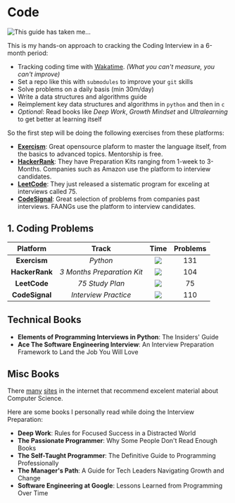 # Code
![This guide has taken me...](https://wakatime.com/badge/user/5272a810-7eca-46d6-ae5c-e0a33012c5d9/project/6a92e5e4-26fc-4de4-ac7a-cd942966f299.svg?style=for-the-badge)


This is my hands-on approach to cracking the Coding Interview in a 6-month period: 

- Tracking coding time with [Wakatime](https://wakatime.com/). *(What you can't measure, you can't improve)*
- Set a repo like this with `submodules` to improve your `git` skills
- Solve problems on a daily basis (min 30m/day)
- Write a data structures and algorithms guide
- Reimplement key data structures and algorithms in `python` and then in `c`
- *Optional*: Read books like *Deep Work*, *Growth Mindset* and *Ultralearning* to get better at learning itself

So the first step will be doing the following exercises from these platforms:

- [**Exercism**](https://exercism.io/languages/python): Great opensource plaform to master the language itself, from the basics to advanced topics. Mentorship is free.
- [**HackerRank**](https://www.hackerrank.com/interview/preparation-kits/): They have Preparation Kits ranging from 1-week to 3-Months. Companies such as Amazon use the platform to interview candidates.
- [**LeetCode**](https://leetcode.com/study-plan/leetcode-75/): They just released a sistematic program for exceling at interviews called 75.
- [**CodeSignal**](https://app.codesignal.com/interview-practice): Great selection of problems from companies past interviews. FAANGs use the platform to interview candidates.

## 1. Coding Problems


|    Platform    |           Track            |     Time     | Problems |
| :------------: | :------------------------: | :----------: | :------: |
|  **Exercism**  |          *Python*          | [![][e]][e1] |   131    |
| **HackerRank** | *3 Months Preparation Kit* | [![][h]][h1] |   104    |
|  **LeetCode**  |      *75 Study Plan*       | [![][l]][l1] |    75    |
| **CodeSignal** |    *Interview Practice*    | [![][c]][c1] |   110    |


## Technical Books

- **Elements of Programming Interviews in Python**: The Insiders' Guide
- **Ace The Software Engineering Interview**: An Interview Preparation Framework to Land the Job You Will Love
## Misc Books

There [many](https://teachyourselfcs.com/) [sites](https://github.com/boniverski/computer-science) in the internet that recommend excelent material about Computer Science. 

Here are some books I personally read while doing the Interview Preparation:

- **Deep Work**: Rules for Focused Success in a Distracted World
- **The Passionate Programmer**: Why Some People Don't Read Enough Books
- **The Self-Taught Programmer**: The Definitive Guide to Programming Professionally
- **The Manager's Path**: A Guide for Tech Leaders Navigating Growth and Change
- **Software Engineering at Google**: Lessons Learned from Programming Over Time


[c]: https://wakatime.com/badge/user/5272a810-7eca-46d6-ae5c-e0a33012c5d9/project/42542304-ee4a-4bf7-a5d9-783333f3cbda.svg?style=social
[e]: https://wakatime.com/badge/user/5272a810-7eca-46d6-ae5c-e0a33012c5d9/project/9bc574bc-7d9b-47c6-8e77-2d94ee18d615.svg?style=social
[h]: https://wakatime.com/badge/user/5272a810-7eca-46d6-ae5c-e0a33012c5d9/project/ae7c93eb-6e19-4f02-afae-150fa66e35b9.svg?style=social
[l]: https://wakatime.com/badge/user/5272a810-7eca-46d6-ae5c-e0a33012c5d9/project/b6b62006-5e0a-41d5-aae4-0b0ac259893d.svg?style=social

[c1]: https://app.codesignal.com/interview-practice
[e1]: https://exercism.org/tracks/python
[h1]: https://www.hackerrank.com/interview/preparation-kits/three-month-preparation-kit/three-month-week-one/challenges
[l1]: https://leetcode.com/study-plan/leetcode-75/?progress=z4ltm72




```python:https://github.com/ofou/leetcode/blob/c82bd05769d90a6ee671a7e6364b7445ff732744/python/1.two-sum.py [9-17]
 
```
